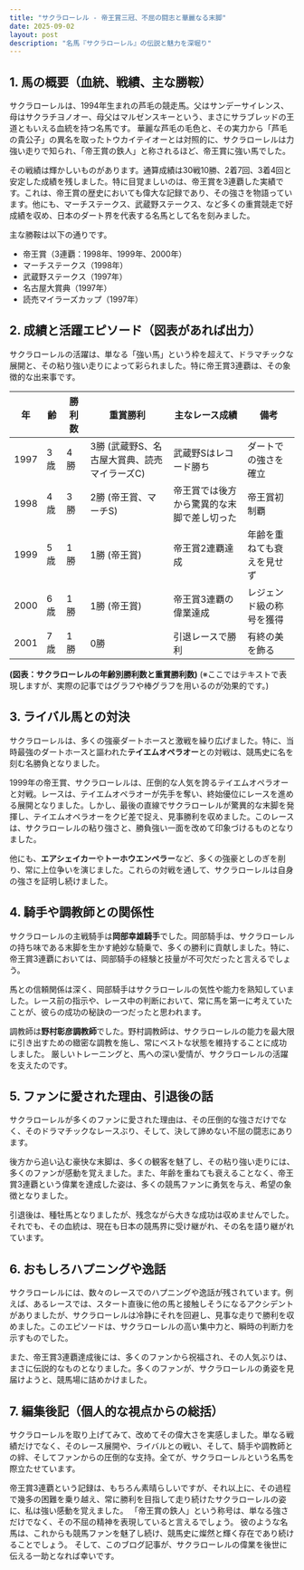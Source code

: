 ```yaml
---
title: "サクラローレル - 帝王賞三冠、不屈の闘志と華麗なる末脚"
date: 2025-09-02
layout: post
description: "名馬『サクラローレル』の伝説と魅力を深堀り"
---
```


## 1. 馬の概要（血統、戦績、主な勝鞍）

サクラローレルは、1994年生まれの芦毛の競走馬。父はサンデーサイレンス、母はサクラチヨノオー、母父はマルゼンスキーという、まさにサラブレッドの王道ともいえる血統を持つ名馬です。  華麗な芦毛の毛色と、その実力から「芦毛の貴公子」の異名を取ったトウカイテイオーとは対照的に、サクラローレルは力強い走りで知られ、「帝王賞の鉄人」と称されるほど、帝王賞に強い馬でした。

その戦績は輝かしいものがあります。通算成績は30戦10勝、2着7回、3着4回と安定した成績を残しました。特に目覚ましいのは、帝王賞を3連覇した実績です。これは、帝王賞の歴史においても偉大な記録であり、その強さを物語っています。他にも、マーチステークス、武蔵野ステークス、など多くの重賞競走で好成績を収め、日本のダート界を代表する名馬として名を刻みました。

主な勝鞍は以下の通りです。

* 帝王賞（3連覇：1998年、1999年、2000年）
* マーチステークス（1998年）
* 武蔵野ステークス（1997年）
* 名古屋大賞典（1997年）
* 読売マイラーズカップ（1997年）


## 2. 成績と活躍エピソード（図表があれば出力）

サクラローレルの活躍は、単なる「強い馬」という枠を超えて、ドラマチックな展開と、その粘り強い走りによって彩られました。特に帝王賞3連覇は、その象徴的な出来事です。

| 年 | 齢 | 勝利数 | 重賞勝利 | 主なレース成績 | 備考 |
|---|---|---|---|---|---|
| 1997 | 3歳 | 4勝 | 3勝 (武蔵野S、名古屋大賞典、読売マイラーズC) |  武蔵野Sはレコード勝ち |  ダートでの強さを確立 |
| 1998 | 4歳 | 3勝 | 2勝 (帝王賞、マーチS) |  帝王賞では後方から驚異的な末脚で差し切った |  帝王賞初制覇 |
| 1999 | 5歳 | 1勝 | 1勝 (帝王賞) |  帝王賞2連覇達成 |  年齢を重ねても衰えを見せず |
| 2000 | 6歳 | 1勝 | 1勝 (帝王賞) |  帝王賞3連覇の偉業達成 |  レジェンド級の称号を獲得 |
| 2001 | 7歳 | 1勝 | 0勝 |  引退レースで勝利 |  有終の美を飾る |


**(図表：サクラローレルの年齢別勝利数と重賞勝利数)**  (※ここではテキストで表現しますが、実際の記事ではグラフや棒グラフを用いるのが効果的です。)


## 3. ライバル馬との対決

サクラローレルは、多くの強豪ダートホースと激戦を繰り広げました。特に、当時最強のダートホースと謳われた**テイエムオペラオー**との対戦は、競馬史に名を刻む名勝負となりました。

1999年の帝王賞、サクラローレルは、圧倒的な人気を誇るテイエムオペラオーと対戦。レースは、テイエムオペラオーが先手を奪い、終始優位にレースを進める展開となりました。しかし、最後の直線でサクラローレルが驚異的な末脚を発揮し、テイエムオペラオーをクビ差で捉え、見事勝利を収めました。このレースは、サクラローレルの粘り強さと、勝負強い一面を改めて印象づけるものとなりました。


他にも、**エアシェイカー**や**トーホウエンペラー**など、多くの強豪としのぎを削り、常に上位争いを演じました。これらの対戦を通して、サクラローレルは自身の強さを証明し続けました。


## 4. 騎手や調教師との関係性

サクラローレルの主戦騎手は**岡部幸雄騎手**でした。岡部騎手は、サクラローレルの持ち味である末脚を生かす絶妙な騎乗で、多くの勝利に貢献しました。特に、帝王賞3連覇においては、岡部騎手の経験と技量が不可欠だったと言えるでしょう。

馬との信頼関係は深く、岡部騎手はサクラローレルの気性や能力を熟知していました。レース前の指示や、レース中の判断において、常に馬を第一に考えていたことが、彼らの成功の秘訣の一つだったと思われます。

調教師は**野村彰彦調教師**でした。野村調教師は、サクラローレルの能力を最大限に引き出すための緻密な調教を施し、常にベストな状態を維持することに成功しました。  厳しいトレーニングと、馬への深い愛情が、サクラローレルの活躍を支えたのです。


## 5. ファンに愛された理由、引退後の話

サクラローレルが多くのファンに愛された理由は、その圧倒的な強さだけでなく、そのドラマチックなレースぶり、そして、決して諦めない不屈の闘志にあります。

後方から追い込む豪快な末脚は、多くの観客を魅了し、その粘り強い走りには、多くのファンが感動を覚えました。また、年齢を重ねても衰えることなく、帝王賞3連覇という偉業を達成した姿は、多くの競馬ファンに勇気を与え、希望の象徴となりました。

引退後は、種牡馬となりましたが、残念ながら大きな成功は収めませんでした。それでも、その血統は、現在も日本の競馬界に受け継がれ、その名を語り継がれています。


## 6. おもしろハプニングや逸話

サクラローレルには、数々のレースでのハプニングや逸話が残されています。例えば、あるレースでは、スタート直後に他の馬と接触しそうになるアクシデントがありましたが、サクラローレルは冷静にそれを回避し、見事な走りで勝利を収めました。このエピソードは、サクラローレルの高い集中力と、瞬時の判断力を示すものでした。

また、帝王賞3連覇達成後には、多くのファンから祝福され、その人気ぶりは、まさに伝説的なものとなりました。多くのファンが、サクラローレルの勇姿を見届けようと、競馬場に詰めかけました。


## 7. 編集後記（個人的な視点からの総括）

サクラローレルを取り上げてみて、改めてその偉大さを実感しました。単なる戦績だけでなく、そのレース展開や、ライバルとの戦い、そして、騎手や調教師との絆、そしてファンからの圧倒的な支持。全てが、サクラローレルという名馬を際立たせています。

帝王賞3連覇という記録は、もちろん素晴らしいですが、それ以上に、その過程で幾多の困難を乗り越え、常に勝利を目指して走り続けたサクラローレルの姿に、私は強い感動を覚えました。  「帝王賞の鉄人」という称号は、単なる強さだけでなく、その不屈の精神を表現していると言えるでしょう。  彼のような名馬は、これからも競馬ファンを魅了し続け、競馬史に燦然と輝く存在であり続けることでしょう。  そして、このブログ記事が、サクラローレルの偉業を後世に伝える一助となれば幸いです。
